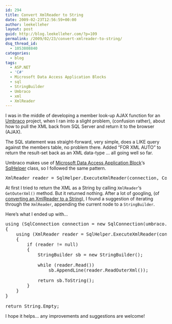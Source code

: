 ```yaml
---
id: 294
title: Convert XmlReader to String
date: 2009-02-23T12:56:59+00:00
author: leekelleher
layout: post
guid: http://blog.leekelleher.com/?p=109
permalink: /2009/02/23/convert-xmlreader-to-string/
dsq_thread_id:
  - 1053808840
categories:
  - blog
tags:
  - ASP.NET
  - 'C#'
  - Microsoft Data Access Application Blocks
  - sql
  - StringBuilder
  - Umbraco
  - xml
  - XmlReader
---
```

I was in the middle of developing a member look-up AJAX function for an [Umbraco](http://umbraco.org/) project, when I ran into a slight problem, (confusion rather), about how to pull the XML back from SQL Server and return it to the browser (AJAX).

The SQL statement was straight-forward, very simple, does a LIKE query against the members table, no problem there. Added &#8220;FOR XML AUTO&#8221; to return the result-set back as an XML data-type &#8230; all going well so far.

Umbraco makes use of [Microsoft Data Access Application Block](http://msdn.microsoft.com/en-us/library/cc309504.aspx)&#8216;s [SqlHelper](http://forums.asp.net/t/941983.aspx) class, so I followed the same pattern.

<pre class="brush: csharp; title: ; notranslate" title="">XmlReader reader = SqlHelper.ExecuteXmlReader(connection, CommandType.Text, "SELECT n.id, n.text, m.Email, m.LoginName FROM cmsMember AS m INNER JOIN umbracoNode AS n ON m.nodeId = n.id WHERE n.text LIKE '%' + @query + '%' FOR XML AUTO", new SqlParameter[] { new SqlParameter("@query", query) })</pre>

At first I tried to return the XML as a String by calling `XmlReader`&#8216;s `GetOuterXml()` method. But it returned nothing. After a lot of googling, (of [converting an XmlReader to a String](http://www.velocityreviews.com/forums/t118219-read-or-convert-xml-file-to-a-string.html)), I found a suggestion of iterating through the `XmlReader`, appending the current node to a `StringBuilder`.

Here&#8217;s what I ended up with&#8230;

<pre class="brush: csharp; title: ; notranslate" title="">using (SqlConnection connection = new SqlConnection(umbraco.GlobalSettings.DbDSN))
{
	using (XmlReader reader = SqlHelper.ExecuteXmlReader(connection, CommandType.Text, "SELECT n.id, n.text, m.Email, m.LoginName FROM cmsMember AS m INNER JOIN umbracoNode AS n ON m.nodeId = n.id WHERE n.text LIKE '%' + @query + '%' FOR XML AUTO", new SqlParameter[] { new SqlParameter("@query", query) }))
	{
		if (reader != null)
		{
			StringBuilder sb = new StringBuilder();

			while (reader.Read())
				sb.AppendLine(reader.ReadOuterXml());

			return sb.ToString();
		}
	}
}

return String.Empty;</pre>

I hope it helps&#8230; any improvements and suggestions are welcome!